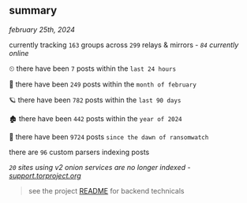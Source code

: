 
## summary
_february 25th, 2024_

currently tracking `163` groups across `299` relays & mirrors - _`84` currently online_

⏲ there have been `7` posts within the `last 24 hours`

🦈 there have been `249` posts within the `month of february`

🪐 there have been `782` posts within the `last 90 days`

🏚 there have been `442` posts within the `year of 2024`

🦕 there have been `9724` posts `since the dawn of ransomwatch`

there are `96` custom parsers indexing posts

_`20` sites using v2 onion services are no longer indexed - [support.torproject.org](https://support.torproject.org/onionservices/v2-deprecation/)_

> see the project [README](https://github.com/joshhighet/ransomwatch#ransomwatch--) for backend technicals
